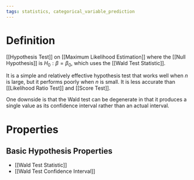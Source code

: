 ```yaml
---
tags: statistics, categorical_variable_prediction
---
```


# Definition

[[Hypothesis Test]] on [[Maximum Likelihood Estimation]] where the [[Null Hypothesis]] is $H_0: \beta = \beta_0$, which uses the [[Wald Test Statistic]].

It is a simple and relatively effective hypothesis test that works well when $n$ is large, but it performs poorly when $n$ is small. It is less accurate than [[Likelihood Ratio Test]] and [[Score Test]].

One downside is that the Wald test can be degenerate in that it produces a single value as its confidence interval rather than an actual interval.

# Properties
## Basic Hypothesis Properties
- [[Wald Test Statistic]]
- [[Wald Test Confidence Interval]]